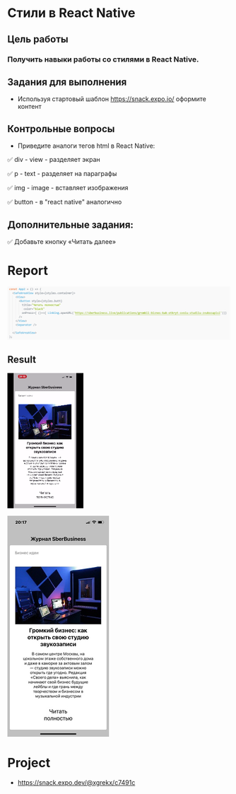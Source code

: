 # Стили в React Native

## Цель работы

### Получить навыки работы со стилями в React Native.

## Задания для выполнения

- Используя стартовый шаблон https://snack.expo.io/ оформите контент

## Контрольные вопросы
- Приведите аналоги тегов html в React Native:

:white_check_mark: div - view - разделяет экран 

:white_check_mark: p - text - разделяет на параграфы 

:white_check_mark: img - image - вставляет изображения 

:white_check_mark: button - в "react native" аналогично

## Дополнительные задания:
:white_check_mark: Добавьте кнопку «Читать далее»

# Report

![image](code_ex.png)

## Result

![gif](example_style.gif)

![image](code_ex1.png)

# Project

- https://snack.expo.dev/@xgrekx/c7491c
